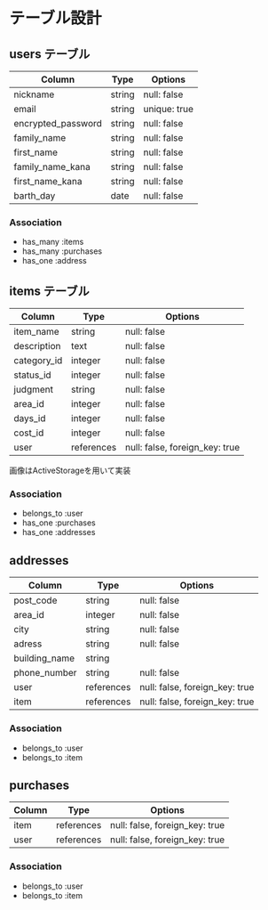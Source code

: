 # テーブル設計

## users テーブル

| Column             | Type   | Options      |
| ------------------ | ------ | -----------  |
| nickname           | string | null: false  |
| email              | string | unique: true |
| encrypted_password | string | null: false  |
| family_name        | string | null: false  |
| first_name         | string | null: false  |
| family_name_kana   | string | null: false  |
| first_name_kana    | string | null: false  |
| barth_day          | date   | null: false  |

### Association

- has_many :items
- has_many :purchases
- has_one :address

## items テーブル

 | Column      | Type       | Options                        |
 | ----------- | ---------- | ------------------------------ |
 | item_name   | string     | null: false                    |
 | description | text       | null: false                    |
 | category_id | integer    | null: false                    |
 | status_id   | integer    | null: false                    |
 | judgment    | string     | null: false                    |
 | area_id     | integer    | null: false                    |
 | days_id     | integer    | null: false                    |
 | cost_id     | integer    | null: false                    |
 | user        | references | null: false, foreign_key: true |

 画像はActiveStorageを用いて実装

 ### Association

 - belongs_to :user
 - has_one :purchases
 - has_one :addresses

 ## addresses

 | Column       | Type       | Options                        |
 | ------------ | ---------- | ------------------------------ |
 | post_code    | string     | null: false                    |
 | area_id      | integer    | null: false                    |
 | city         | string     | null: false                    |
 | adress       | string     | null: false                    |
 | building_name| string     |                                |
 | phone_number | string     | null: false                    |
 | user         | references | null: false, foreign_key: true |
 | item         | references | null: false, foreign_key: true |

 ### Association

 - belongs_to :user
 - belongs_to :item

 ## purchases

 | Column  | Type       | Options                        |
 | ------- | ---------- | ------------------------------ |
 | item    | references | null: false, foreign_key: true |
 | user    | references | null: false, foreign_key: true |

 ### Association

 - belongs_to :user
 - belongs_to :item
